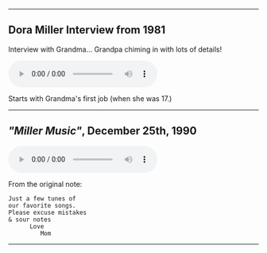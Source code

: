 ------

## Dora Miller Interview from 1981 ##

Interview with Grandma... Grandpa chiming in with lots of details!

<audio controls>
  <source src="dora-miller_1981.mp3" />
</audio>

Starts with Grandma's first job (when she was 17.)

------

## *"Miller Music"*, December 25th, 1990 ##

<audio controls>
  <source src="miller-music.mp3" />
</audio>

From the original note:

    Just a few tunes of
    our favorite songs.
    Please excuse mistakes
    & sour notes
          Love
             Mom

------
